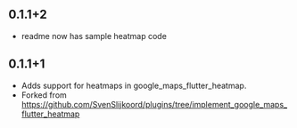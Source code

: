 ## 0.1.1+2
* readme now has sample heatmap code

## 0.1.1+1

* Adds support for heatmaps in google_maps_flutter_heatmap. 
* Forked from https://github.com/SvenSlijkoord/plugins/tree/implement_google_maps_flutter_heatmap